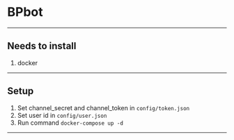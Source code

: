 # BPbot

***

## Needs to install

1. docker

***

## Setup

1. Set channel_secret and channel_token in `config/token.json`
2. Set user id in `config/user.json`
3. Run command `docker-compose up -d`

***